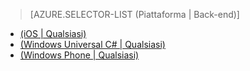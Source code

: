 ﻿> [AZURE.SELECTOR-LIST (Piattaforma | Back-end)]
- [(iOS | Qualsiasi)](/it-it/documentation/articles/mobile-services-ios-handling-conflicts-offline-data)
- [(Windows Universal C# | Qualsiasi)](/it-it/documentation/articles/mobile-services-windows-store-dotnet-handling-conflicts-offline-data)
- [(Windows Phone | Qualsiasi)](/it-it/documentation/articles/mobile-services-windows-phone-handling-conflicts-offline-data)
<!--HONumber=42-->
